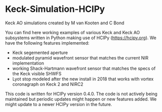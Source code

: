 # Keck-Simulation-HCIPy
Keck AO simulations created by M van Kooten and C Bond

You can find here working examples of various Keck and Keck AO subsystems written in Python making use of HCIPy (https://hcipy.org). We have the following features implemented:
- Keck segemented aperture
- modulated pyramid wavefront sensor that matches the current NIR implementation
- working Shack-Hartmann wavefront sensor that matches the specs of the Keck visible SHWFS
- Lyot stop modeled after the new install in 2018 that works with vortex coronagraph on Keck 2 and NIRC2

This code is written for HCIPy version 0.4.0. The code is not actively being maintained but periodic updates might happen or new features added. We might update to a newer HCIPy version in the future. 
